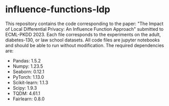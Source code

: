 # influence-functions-ldp

This repository contains the code corresponding to the paper: "The Impact of Local Differential Privacy: An Influence Function Approach" submitted to ECML-PKDD 2023. Each file corresponds to the experiments on the adult, diabetes-130, or law school datasets. All code files are jupyter notebooks and should be able to run without modification. The required dependencies are:

- Pandas: 1.5.2
- Numpy: 1.23.5
- Seaborn: 0.12.1
- PyTorch: 1.13.0
- Scikit-learn: 1.1.3
- Scipy: 1.9.3
- TQDM: 4.61.1
- Fairlearn: 0.8.0

